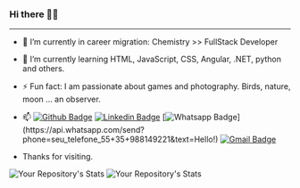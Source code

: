  <h3> Hi there 👋😄 </h3>

_____


<!-- <img align="right" width="200" height="200" src="https://user-images.githubusercontent.com/73751801/106273787-fcca1400-6211-11eb-8be7-bd7825f50485.png"> -->

- 🔭 I’m currently in career migration: Chemistry >> FullStack Developer
- 🌱 I’m currently learning HTML, JavaScript, CSS, Angular, .NET, python and others.
- ⚡ Fun fact: I am passionate about games and photography. Birds, nature, moon ... an observer. 
- 📫 
[![Github Badge](https://img.shields.io/badge/-Github-000?style=flat-square&logo=Github&logoColor=white&link=link_do_seu_perfil_no_github)](https://github.com/luanagiusto)
[![Linkedin Badge](https://img.shields.io/badge/-LinkedIn-blue?style=flat-square&logo=Linkedin&logoColor=white&link=link_do_seu_perfil_no_linkedin)](https://www.linkedin.com/in/luanagiusto/)
[![Whatsapp Badge](https://img.shields.io/badge/-Whatsapp-4CA143?style=flat-square&labelColor=4CA143&logo=whatsapp&logoColor=white&link=https://api.whatsapp.com/send?phone=seu_telefone_55+DDD+número_de_telefone&text=Hello!)](https://api.whatsapp.com/send?phone=seu_telefone_55+35+988149221&text=Hello!)
[![Gmail Badge](https://img.shields.io/badge/-Gmail-c14438?style=flat-square&logo=Gmail&logoColor=white&link=mailto:seu_email)](mailto:luanagiusto@gmail.com)
 
- Thanks for visiting.
 
![Your Repository's Stats](https://github-readme-stats.vercel.app/api?username=luanagiusto&show_icons=true&theme=vision-friendly-dark) 
![Your Repository's Stats](https://github-readme-stats.vercel.app/api/top-langs/?username=luanagiusto&theme=vision-friendly-dark)
